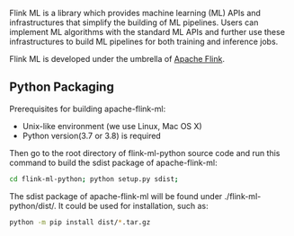 Flink ML is a library which provides machine learning (ML) APIs and infrastructures that simplify the building of ML pipelines. Users can implement ML algorithms with the standard ML APIs and further use these infrastructures to build ML pipelines for both training and inference jobs.

Flink ML is developed under the umbrella of [Apache Flink](https://flink.apache.org/).

## Python Packaging

Prerequisites for building apache-flink-ml:

* Unix-like environment (we use Linux, Mac OS X)
* Python version(3.7 or 3.8) is required

Then go to the root directory of flink-ml-python source code and run this command to build the sdist package of apache-flink-ml:
```bash
cd flink-ml-python; python setup.py sdist;
```

The sdist package of apache-flink-ml will be found under ./flink-ml-python/dist/. It could be used for installation, such as:
```bash
python -m pip install dist/*.tar.gz
```
